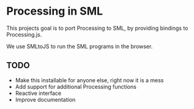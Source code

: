 Processing in SML
=================

This projects goal is to port Processing to SML, by providing bindings
to Processing.js.

We use SMLtoJS to run the SML programs in the browser.


TODO
----
 * Make this installable for anyone else, right now it is a mess
 * Add support for additional Processing functions
 * Reactive interface
 * Improve documentation
